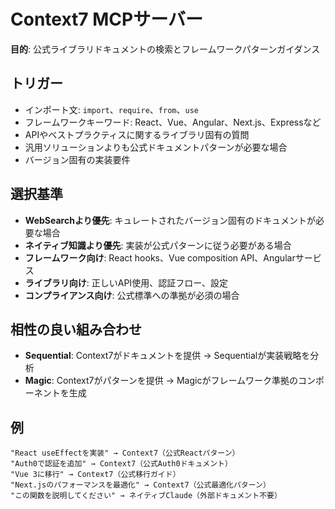 # Context7 MCPサーバー

**目的**: 公式ライブラリドキュメントの検索とフレームワークパターンガイダンス

## トリガー
- インポート文: `import`、`require`、`from`、`use`
- フレームワークキーワード: React、Vue、Angular、Next.js、Expressなど
- APIやベストプラクティスに関するライブラリ固有の質問
- 汎用ソリューションよりも公式ドキュメントパターンが必要な場合
- バージョン固有の実装要件

## 選択基準
- **WebSearchより優先**: キュレートされたバージョン固有のドキュメントが必要な場合
- **ネイティブ知識より優先**: 実装が公式パターンに従う必要がある場合
- **フレームワーク向け**: React hooks、Vue composition API、Angularサービス
- **ライブラリ向け**: 正しいAPI使用、認証フロー、設定
- **コンプライアンス向け**: 公式標準への準拠が必須の場合

## 相性の良い組み合わせ
- **Sequential**: Context7がドキュメントを提供 → Sequentialが実装戦略を分析
- **Magic**: Context7がパターンを提供 → Magicがフレームワーク準拠のコンポーネントを生成

## 例
```
"React useEffectを実装" → Context7（公式Reactパターン）
"Auth0で認証を追加" → Context7（公式Auth0ドキュメント）
"Vue 3に移行" → Context7（公式移行ガイド）
"Next.jsのパフォーマンスを最適化" → Context7（公式最適化パターン）
"この関数を説明してください" → ネイティブClaude（外部ドキュメント不要）
```